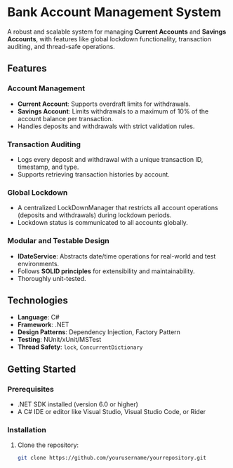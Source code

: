# Bank Account Management System

A robust and scalable system for managing **Current Accounts** and **Savings Accounts**, with features like global lockdown functionality, transaction auditing, and thread-safe operations.

## Features

### Account Management
- **Current Account**: Supports overdraft limits for withdrawals.
- **Savings Account**: Limits withdrawals to a maximum of 10% of the account balance per transaction.
- Handles deposits and withdrawals with strict validation rules.

### Transaction Auditing
- Logs every deposit and withdrawal with a unique transaction ID, timestamp, and type.
- Supports retrieving transaction histories by account.

### Global Lockdown
- A centralized LockDownManager that restricts all account operations (deposits and withdrawals) during lockdown periods.
- Lockdown status is communicated to all accounts globally.

### Modular and Testable Design
- **IDateService**: Abstracts date/time operations for real-world and test environments.
- Follows **SOLID principles** for extensibility and maintainability.
- Thoroughly unit-tested.

## Technologies
- **Language**: C#
- **Framework**: .NET
- **Design Patterns**: Dependency Injection, Factory Pattern
- **Testing**: NUnit/xUnit/MSTest
- **Thread Safety**: `lock`, `ConcurrentDictionary`

## Getting Started

### Prerequisites
- .NET SDK installed (version 6.0 or higher)
- A C# IDE or editor like Visual Studio, Visual Studio Code, or Rider

### Installation
1. Clone the repository:
   ```bash
   git clone https://github.com/yourusername/yourrepository.git

